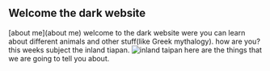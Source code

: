 ## Welcome the dark website 
[about me](about me)
welcome to the dark website were you can learn about different animals and other stuff(like Greek mythalogy). how are you?
this weeks subject the inland tiapan.
![inland taipan](http://digitalmode.net/wp-content/uploads/2016/12/Inland-Taipan.png)
here are the things that we are going to tell you about.
